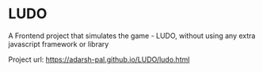 # LUDO
A Frontend project that simulates the game - LUDO, without using any extra javascript framework or library

Project url: https://adarsh-pal.github.io/LUDO/ludo.html
